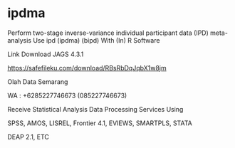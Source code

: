 # ipdma
Perform two-stage inverse-variance individual participant data (IPD) meta-analysis Use ipd (ipdma) (bipd) With (In) R Software

Link Download JAGS 4.3.1

https://safefileku.com/download/RBsRbDqJqbX1w8jm

Olah Data Semarang

WA : +6285227746673 (085227746673)

Receive Statistical Analysis Data Processing Services Using

SPSS, AMOS, LISREL, Frontier 4.1, EVIEWS, SMARTPLS, STATA

DEAP 2.1, ETC
